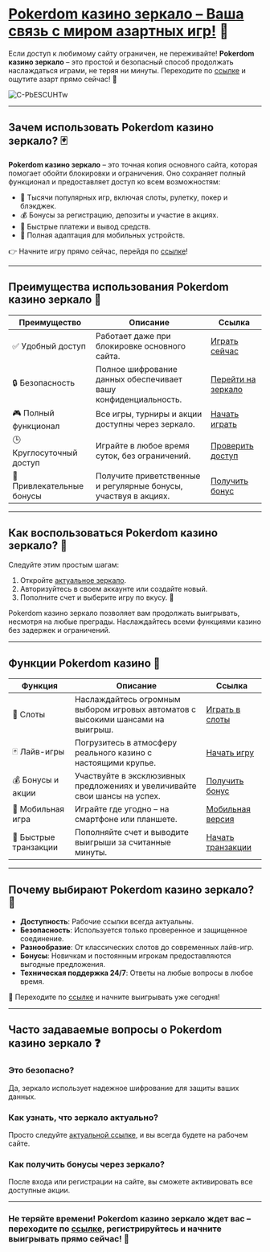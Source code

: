 # [Pokerdom казино зеркало – Ваша связь с миром азартных игр!](https://brandplay.link/Bxg7SC7H) 🎰

Если доступ к любимому сайту ограничен, не переживайте! **Pokerdom казино зеркало** – это простой и безопасный способ продолжать наслаждаться играми, не теряя ни минуты. Переходите по [ссылке](https://brandplay.link/Bxg7SC7H) и ощутите азарт прямо сейчас! 💸

![C-PbESCUHTw](https://github.com/user-attachments/assets/cd499fad-d5d4-4402-ab6e-2a3e54a0acbc)

---

## Зачем использовать Pokerdom казино зеркало? 🃏

**Pokerdom казино зеркало** – это точная копия основного сайта, которая помогает обойти блокировки и ограничения. Оно сохраняет полный функционал и предоставляет доступ ко всем возможностям:

- 🎰 Тысячи популярных игр, включая слоты, рулетку, покер и блэкджек.
- 💰 Бонусы за регистрацию, депозиты и участие в акциях.
- 🚀 Быстрые платежи и вывод средств.
- 📱 Полная адаптация для мобильных устройств.

👉 Начните игру прямо сейчас, перейдя по [ссылке](https://brandplay.link/Bxg7SC7H)!

---

## Преимущества использования Pokerdom казино зеркало 🌟

| **Преимущество**            | **Описание**                                                                                           | **Ссылка**                                             |
|-----------------------------|-------------------------------------------------------------------------------------------------------|-------------------------------------------------------|
| ✅ Удобный доступ            | Работает даже при блокировке основного сайта.                                                        | [Играть сейчас](https://brandplay.link/Bxg7SC7H)      |
| 🔒 Безопасность              | Полное шифрование данных обеспечивает вашу конфиденциальность.                                        | [Перейти на зеркало](https://brandplay.link/Bxg7SC7H) |
| 🎮 Полный функционал         | Все игры, турниры и акции доступны через зеркало.                                                   | [Начать играть](https://brandplay.link/Bxg7SC7H)      |
| 🕒 Круглосуточный доступ      | Играйте в любое время суток, без ограничений.                                                        | [Проверить доступ](https://brandplay.link/Bxg7SC7H)   |
| 💎 Привлекательные бонусы    | Получите приветственные и регулярные бонусы, участвуя в акциях.                                       | [Получить бонус](https://brandplay.link/Bxg7SC7H)     |

---

## Как воспользоваться Pokerdom казино зеркало? 🚀

Следуйте этим простым шагам:

1. Откройте [актуальное зеркало](https://brandplay.link/Bxg7SC7H).
2. Авторизуйтесь в своем аккаунте или создайте новый.
3. Пополните счет и выберите игру по вкусу. 🎰

Pokerdom казино зеркало позволяет вам продолжать выигрывать, несмотря на любые преграды. Наслаждайтесь всеми функциями казино без задержек и ограничений.

---

## Функции Pokerdom казино 🎲

| **Функция**                  | **Описание**                                                                                               | **Ссылка**                                              |
|------------------------------|-----------------------------------------------------------------------------------------------------------|--------------------------------------------------------|
| 🎰 Слоты                     | Наслаждайтесь огромным выбором игровых автоматов с высокими шансами на выигрыш.                            | [Играть в слоты](https://brandplay.link/Bxg7SC7H)      |
| 🃏 Лайв-игры                 | Погрузитесь в атмосферу реального казино с настоящими крупье.                                              | [Начать игру](https://brandplay.link/Bxg7SC7H)         |
| 💰 Бонусы и акции            | Участвуйте в эксклюзивных предложениях и увеличивайте свои шансы на успех.                                | [Получить бонус](https://brandplay.link/Bxg7SC7H)      |
| 📱 Мобильная игра            | Играйте где угодно – на смартфоне или планшете.                                                            | [Мобильная версия](https://brandplay.link/Bxg7SC7H)    |
| 🚀 Быстрые транзакции        | Пополняйте счет и выводите выигрыши за считанные минуты.                                                  | [Начать транзакции](https://brandplay.link/Bxg7SC7H)   |

---

## Почему выбирают Pokerdom казино зеркало? 🌟

- **Доступность**: Рабочие ссылки всегда актуальны.
- **Безопасность**: Используется только проверенное и защищенное соединение.
- **Разнообразие**: От классических слотов до современных лайв-игр.
- **Бонусы**: Новичкам и постоянным игрокам предоставляются выгодные предложения.
- **Техническая поддержка 24/7**: Ответы на любые вопросы в любое время.

🔗 Переходите по [ссылке](https://brandplay.link/Bxg7SC7H) и начните выигрывать уже сегодня!

---

## Часто задаваемые вопросы о Pokerdom казино зеркало ❓

### Это безопасно?
Да, зеркало использует надежное шифрование для защиты ваших данных.

### Как узнать, что зеркало актуально?
Просто следуйте [актуальной ссылке](https://brandplay.link/Bxg7SC7H), и вы всегда будете на рабочем сайте.

### Как получить бонусы через зеркало?
После входа или регистрации на сайте, вы сможете активировать все доступные акции.

---

### **Не теряйте времени!** Pokerdom казино зеркало ждет вас – переходите по [ссылке](https://brandplay.link/Bxg7SC7H), регистрируйтесь и начните выигрывать прямо сейчас! 🎉
